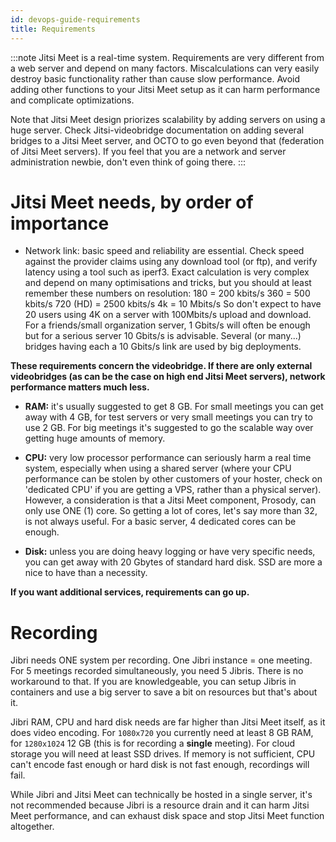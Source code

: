 ```yaml
---
id: devops-guide-requirements
title: Requirements
---
```


:::note
Jitsi Meet is a real-time system.
Requirements are very different from a web server and depend on many factors.
Miscalculations can very easily destroy basic functionality rather than cause slow performance.
Avoid adding other functions to your Jitsi Meet setup as it can harm performance and complicate optimizations.

Note that Jitsi Meet design priorizes scalability by adding servers on using a huge server. Check Jitsi-videobridge documentation on adding several bridges to a Jitsi Meet server, and OCTO to go even beyond that (federation of Jitsi Meet servers). If you feel that you are a network and server administration newbie, don't even think of going there.
:::

# Jitsi Meet needs, by order of importance

- Network link: basic speed and reliability are essential. Check speed against the provider claims using any download tool (or ftp), and
verify latency using a tool such as iperf3.
Exact calculation is very complex and depend on many optimisations and tricks, but you should at least remember these numbers on resolution:
180 = 200 kbits/s
360 = 500 kbits/s
720 (HD) = 2500 kbits/s
4k = 10 Mbits/s
So don't expect to have 20 users using 4K on a server with 100Mbits/s upload and download.
For a friends/small organization server, 1 Gbits/s will often be enough but for a serious server 10 Gbits/s
is advisable. Several (or many...) bridges having each a 10 Gbits/s link are used by big deployments.

**These requirements concern the videobridge. If there are only external videobridges (as can be the case on high end Jitsi Meet servers), network performance matters much less.**

- **RAM:** it's usually suggested to get 8 GB.
 For small meetings you can get away with 4 GB, for test servers or very small meetings you can try to use 2 GB.
 For big meetings it's suggested to go the scalable way over getting huge amounts of memory.


- **CPU:** very low processor performance can seriously harm a real time system, especially when using a shared server (where your CPU performance can be stolen by other customers of your hoster, check on 'dedicated CPU' if you are getting a VPS, rather than a physical server). However, a consideration is that a Jitsi Meet component, Prosody, can only use ONE (1) core. So getting a lot of cores, let's say more than 32, is not always useful. For a basic server, 4 dedicated cores can be enough.

- **Disk:** unless you are doing heavy logging or have very specific needs, you can get away with 20 Gbytes of standard hard disk.
SSD are more a nice to have than a necessity.


**If you want additional services, requirements can go up.**


# Recording

Jibri needs ONE system per recording.
One Jibri instance = one meeting. For 5 meetings recorded simultaneously, you need 5 Jibris.
There is no workaround to that.
If you are knowledgeable, you can setup Jibris in containers and use a big server to save a bit on resources but that's about it.

Jibri RAM, CPU and hard disk needs are far higher than Jitsi Meet itself, as it does video encoding.
For `1080x720` you currently need at least 8 GB RAM, for `1280x1024` 12 GB (this is for recording a __single__  meeting).
For cloud storage you will need at least SSD drives.
If memory is not sufficient, CPU can't encode fast enough or hard disk is not fast enough, recordings will fail.

While Jibri and Jitsi Meet can technically be hosted in a single server, it's not recommended because Jibri is a resource drain and it can harm Jitsi Meet performance, and can exhaust disk space and stop Jitsi Meet function altogether.



